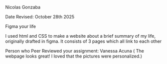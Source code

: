 Nicolas Gonzaba

Date Revised: October 28th 2025

Figma your life 

I used html and CSS to make a website about a brief summary of my life, originally drafted in figma. It consists of 3 pages which all link to each other

Person who Peer Reviewed your assignment: Vanessa Acuna ( The webpage looks great! I loved that the pictures were personalized.)
